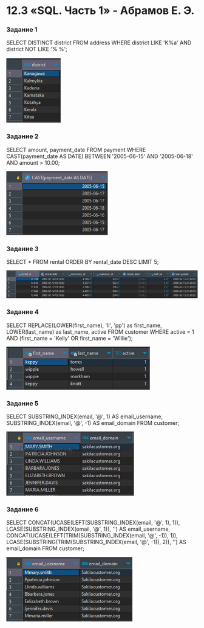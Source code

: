 # 12.3  «SQL. Часть 1» - Абрамов Е. Э.

### Задание 1

SELECT DISTINCT district
FROM address
WHERE district LIKE 'K%a' AND district NOT LIKE '% %';

![](https://github.com/jekaabramov/netology_hw/blob/master/%D0%91%D0%B0%D0%B7%D1%8B%20%D0%B4%D0%B0%D0%BD%D0%BD%D1%8B%D1%85%20%D0%B8%20%D0%B8%D0%BD%D1%84%D0%BE%D1%80%D0%BC%D0%B0%D1%86%D0%B8%D0%BE%D0%BD%D0%BD%D0%B0%D1%8F%20%D0%B1%D0%B5%D0%B7%D0%BE%D0%BF%D0%B0%D1%81%D0%BD%D0%BE%D1%81%D1%82%D1%8C/12.3%20%C2%ABSQL.%20%D0%A7%D0%B0%D1%81%D1%82%D1%8C%201%C2%BB/img/1.jpg)

### Задание 2

SELECT amount, payment_date
FROM payment
WHERE CAST(payment_date AS DATE) BETWEEN '2005-06-15' AND '2005-06-18' 
	AND amount > 10.00;

![](https://github.com/jekaabramov/netology_hw/blob/master/%D0%91%D0%B0%D0%B7%D1%8B%20%D0%B4%D0%B0%D0%BD%D0%BD%D1%8B%D1%85%20%D0%B8%20%D0%B8%D0%BD%D1%84%D0%BE%D1%80%D0%BC%D0%B0%D1%86%D0%B8%D0%BE%D0%BD%D0%BD%D0%B0%D1%8F%20%D0%B1%D0%B5%D0%B7%D0%BE%D0%BF%D0%B0%D1%81%D0%BD%D0%BE%D1%81%D1%82%D1%8C/12.3%20%C2%ABSQL.%20%D0%A7%D0%B0%D1%81%D1%82%D1%8C%201%C2%BB/img/2.jpg)

### Задание 3

SELECT *
FROM rental
ORDER BY rental_date DESC
LIMIT 5;

![](https://github.com/jekaabramov/netology_hw/blob/master/%D0%91%D0%B0%D0%B7%D1%8B%20%D0%B4%D0%B0%D0%BD%D0%BD%D1%8B%D1%85%20%D0%B8%20%D0%B8%D0%BD%D1%84%D0%BE%D1%80%D0%BC%D0%B0%D1%86%D0%B8%D0%BE%D0%BD%D0%BD%D0%B0%D1%8F%20%D0%B1%D0%B5%D0%B7%D0%BE%D0%BF%D0%B0%D1%81%D0%BD%D0%BE%D1%81%D1%82%D1%8C/12.3%20%C2%ABSQL.%20%D0%A7%D0%B0%D1%81%D1%82%D1%8C%201%C2%BB/img/3.jpg)

### Задание 4

SELECT 
	REPLACE(LOWER(first_name), 'll', 'pp') as first_name, 
	LOWER(last_name) as last_name,
	active
FROM customer
WHERE active = 1
  AND (first_name = 'Kelly' OR first_name = 'Willie');

![](https://github.com/jekaabramov/netology_hw/blob/master/%D0%91%D0%B0%D0%B7%D1%8B%20%D0%B4%D0%B0%D0%BD%D0%BD%D1%8B%D1%85%20%D0%B8%20%D0%B8%D0%BD%D1%84%D0%BE%D1%80%D0%BC%D0%B0%D1%86%D0%B8%D0%BE%D0%BD%D0%BD%D0%B0%D1%8F%20%D0%B1%D0%B5%D0%B7%D0%BE%D0%BF%D0%B0%D1%81%D0%BD%D0%BE%D1%81%D1%82%D1%8C/12.3%20%C2%ABSQL.%20%D0%A7%D0%B0%D1%81%D1%82%D1%8C%201%C2%BB/img/4.jpg)

### Задание 5

SELECT 
    SUBSTRING_INDEX(email, '@', 1) AS email_username,
    SUBSTRING_INDEX(email, '@', -1) AS email_domain
FROM customer;

![](https://github.com/jekaabramov/netology_hw/blob/master/%D0%91%D0%B0%D0%B7%D1%8B%20%D0%B4%D0%B0%D0%BD%D0%BD%D1%8B%D1%85%20%D0%B8%20%D0%B8%D0%BD%D1%84%D0%BE%D1%80%D0%BC%D0%B0%D1%86%D0%B8%D0%BE%D0%BD%D0%BD%D0%B0%D1%8F%20%D0%B1%D0%B5%D0%B7%D0%BE%D0%BF%D0%B0%D1%81%D0%BD%D0%BE%D1%81%D1%82%D1%8C/12.3%20%C2%ABSQL.%20%D0%A7%D0%B0%D1%81%D1%82%D1%8C%201%C2%BB/img/5.jpg)

### Задание 6

SELECT 
    CONCAT(UCASE(LEFT(SUBSTRING_INDEX(email, '@', 1), 1)), 
    LCASE(SUBSTRING_INDEX(email, '@', 1)), '') AS email_username,
    CONCAT(UCASE(LEFT(TRIM(SUBSTRING_INDEX(email, '@', -1)), 1)), 
    LCASE(SUBSTRING(TRIM(SUBSTRING_INDEX(email, '@', -1)), 2)), '') AS email_domain
FROM customer;

![](https://github.com/jekaabramov/netology_hw/blob/master/%D0%91%D0%B0%D0%B7%D1%8B%20%D0%B4%D0%B0%D0%BD%D0%BD%D1%8B%D1%85%20%D0%B8%20%D0%B8%D0%BD%D1%84%D0%BE%D1%80%D0%BC%D0%B0%D1%86%D0%B8%D0%BE%D0%BD%D0%BD%D0%B0%D1%8F%20%D0%B1%D0%B5%D0%B7%D0%BE%D0%BF%D0%B0%D1%81%D0%BD%D0%BE%D1%81%D1%82%D1%8C/12.3%20%C2%ABSQL.%20%D0%A7%D0%B0%D1%81%D1%82%D1%8C%201%C2%BB/img/6.jpg)
